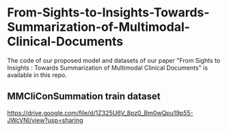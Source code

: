 # From-Sights-to-Insights-Towards-Summarization-of-Multimodal-Clinical-Documents
The code of our proposed model and  datasets of our paper "From Sights to Insights : Towards Summarization of Multimodal Clinical Documents" is available in this repo.

##  MMCliConSummation train dataset

https://drive.google.com/file/d/1Z325U6V_8pz0_Bm0wQpu19p55-JWcVNl/view?usp=sharing



